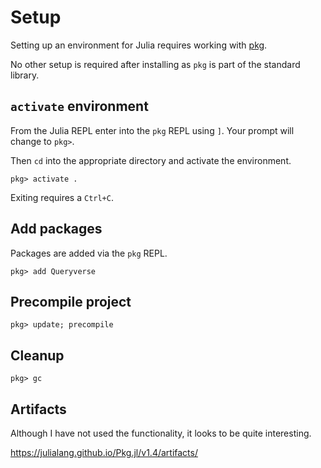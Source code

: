 # Setup

Setting up an environment for Julia requires working with [pkg](https://julialang.github.io/Pkg.jl/v1/).

No other setup is required after installing as `pkg` is part of the standard library.

## `activate` environment

From the Julia REPL enter into the `pkg` REPL using `]`.  Your prompt will change to `pkg>`.

Then `cd` into the appropriate directory and activate the environment.

```
pkg> activate .
```

Exiting requires a `Ctrl+C`.

## Add packages

Packages are added via the `pkg` REPL.

```
pkg> add Queryverse
```

## Precompile project

```
pkg> update; precompile
```

## Cleanup

```
pkg> gc
```

## Artifacts

Although I have not used the functionality, it looks to be quite interesting.

https://julialang.github.io/Pkg.jl/v1.4/artifacts/

